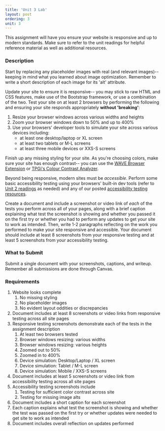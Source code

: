 ```yaml
---
title: 'Unit 3 Lab'
layout: post
ordering: 3
unit: 3
---
```


This assignment will have you ensure your website is responsive and up to modern standards. Make sure to refer to the unit readings for helpful reference material as well as additional resources. 

### Description
Start by replacing any placeholder images with real (and relevant images)-- keeping in mind what you learned about image optimization. Remember to write a short description of each image for its 'alt' attribute.

Update your site to ensure it is responsive-- you may stick to raw HTML and CSS features, make use of the Bootstrap framework, or use a combination of the two. Test your site on at least 2 browsers by performing the following and ensuring your site responds appropriately **without 'breaking'**:
1. Resize your browser windows across various widths and heights
1. Zoom your browser windows down to 50% and up to 400% 
1. Use your browsers' developer tools to simulate your site across various devices including:
	- at least one desktop/laptop or XL screen
	- at least two tablets or M-L screens
	- at least three mobile devices or XXS-S screens

Finish up any missing styling for your site. As you're choosing colors, make sure your site has enough contrast-- you can use the [WAVE Browser Extension](http://wave.webaim.org/extension/) or [TPGi's Colour Contrast Analyzer](https://www.tpgi.com/color-contrast-checker/).

Beyond being responsive, modern sites must be *accessible*. Perform some basic accessibility testing using your browsers' built-in dev tools (refer to [Unit 2 readings]({{site.baseurl}}/units/unit2/#developer-tools) as needed) and any of our posted [accessibility testing resources]({{site.baseurl}}/accessibility-resources#accessibility-testing).

Create a document and include a screenshot or video link of *each* of the tests you perform across all of your pages, along with a brief caption explaining what test the screenshot is showing and whether you passed it on the first try or whether you had to perform any updates to get your site to work as intended. Then, write 1-2 paragraphs reflecting on the work you performed to make your site responsive and accessible. Your document should include at least 8 screenshots from your responsive testing and at least 5 screenshots from your accessibility testing.

### What to Submit
Submit a single document with your screenshots, captions, and writeup. Remember all submissions are done through Canvas. 

### Requirements
1. Website looks complete 
	1. No missing styling
	1. No placeholder images
	1. No evident layout oddities or discrepancies 
1. Document includes at least 8 screenshots or video links from responsive testing across all site pages
1. Responsive testing screenshots demonstrate each of the tests in the assignment description 
	1. At least two browsers tested
	1. Browser windows resizing: various widths
	1. Browser windows resizing: various heights
	1. Zoomed out to 50%
	1. Zoomed in to 400%
	1. Device simulation: Desktop/Laptop / XL screen
	1. Device simulation: Tablet / M-L screen
	1. Device simulation: Mobile / XXS-S screens
1. Document includes at least 5 screenshots or video link  from accessibility testing across all site pages
1. Accessibility testing screenshots include 
	1. Testing for sufficient color contrast across site
	1. Testing for missing image alts
1. Document includes a short caption for each screenshot
1. Each caption explains what test the screenshot is showing and whether the test was passed on the first try or whether updates were needed to get site to work as intended
1. Document includes overall reflection on updates performed

